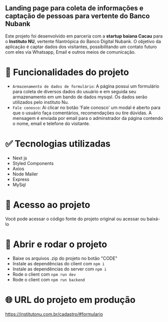 ## Landing page para coleta de informações e captação de pessoas para vertente do Banco Nubank

Este projeto foi desenvolvido em parceria com a **startup baiana Cacau** para o **Instituto NU**, vertente filantrópica do Banco Digital Nubank. O objetivo da aplicação é captar dados dos visitantes, possibilitando um contato futuro com eles via Whatsapp, Email e outros meios de comunicação.  

# :hammer: Funcionalidades do projeto

- `Armazenamento de dados de formulário`: A página possui um formulário para coleta de diversos dados do usuário e em seguida seu armazenamento em um bando de dados mysqsl. Os dados serão utilizados pelo instituto Nu. 
- `Fale conosco`: Ai clicar no botão 'Fale conosco' um modal é aberto para que o usuário faça comentários, recomendações ou tire dúvidas. A mensagem é enviada por email para o adminstrador da página contendo o nome, email e telefone do visitante. 

# :white_check_mark: Tecnologias utilizadas

- Next js
- Styled Components
- Axios
- Node Mailer
- Express
- MySql

# :open_file_folder: Acesso ao projeto
Você pode acessar o código fonte do projeto original ou acessar ou baixá-lo

# :checkered_flag: Abrir e rodar o projeto

- Baixe os arquivos .zip do projeto no botão "CODE"
- Instale as dependências do client com `npm i`
- Instale as dependências do server com `npm i`
- Rode o client com `npm run dev`
- Rode o client com `npm run backend`

# :globe_with_meridians: URL do projeto em produção

https://institutonu.com.br/cadastro/#formulario

